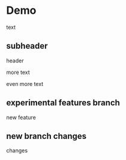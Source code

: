 # Demo

text

## subheader

header


more text

even more text

## experimental features branch

new feature

## new branch changes

changes